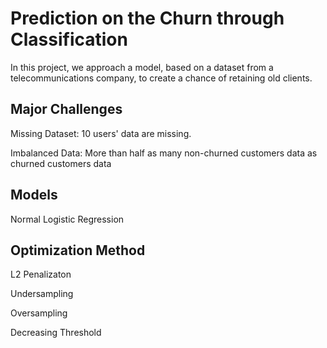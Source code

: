 # Prediction on the Churn through Classification

In this project, we approach a model, based on a dataset from a telecommunications company,
to create a chance of retaining old clients.

## Major Challenges
Missing Dataset: 10 users' data are missing.

Imbalanced Data: More than half as many non-churned customers data as churned customers data

## Models
Normal Logistic Regression


## Optimization Method
L2 Penalizaton

Undersampling


Oversampling


Decreasing Threshold
